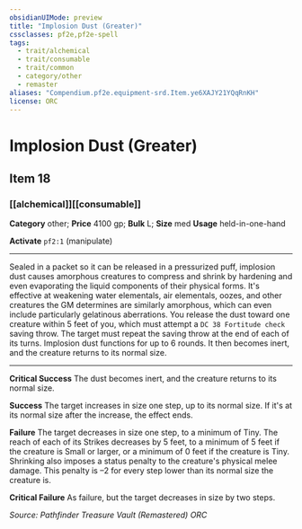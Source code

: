 ```yaml
---
obsidianUIMode: preview
title: "Implosion Dust (Greater)"
cssclasses: pf2e,pf2e-spell
tags:
  - trait/alchemical
  - trait/consumable
  - trait/common
  - category/other
  - remaster
aliases: "Compendium.pf2e.equipment-srd.Item.ye6XAJY21YQqRnKH"
license: ORC
---
```

# Implosion Dust (Greater)
## Item 18
### [[alchemical]][[consumable]]

**Category** other; 
**Price** 4100 gp; 
**Bulk** L; **Size** med
**Usage** held-in-one-hand

**Activate** `pf2:1` (manipulate)

* * *

Sealed in a packet so it can be released in a pressurized puff, implosion dust causes amorphous creatures to compress and shrink by hardening and even evaporating the liquid components of their physical forms. It's effective at weakening water elementals, air elementals, oozes, and other creatures the GM determines are similarly amorphous, which can even include particularly gelatinous aberrations. You release the dust toward one creature within 5 feet of you, which must attempt a `DC 38 Fortitude check` saving throw. The target must repeat the saving throw at the end of each of its turns. Implosion dust functions for up to 6 rounds. It then becomes inert, and the creature returns to its normal size.

* * *

**Critical Success** The dust becomes inert, and the creature returns to its normal size.

**Success** The target increases in size one step, up to its normal size. If it's at its normal size after the increase, the effect ends.

**Failure** The target decreases in size one step, to a minimum of Tiny. The reach of each of its Strikes decreases by 5 feet, to a minimum of 5 feet if the creature is Small or larger, or a minimum of 0 feet if the creature is Tiny. Shrinking also imposes a status penalty to the creature's physical melee damage. This penalty is –2 for every step lower than its normal size the creature is.

**Critical Failure** As failure, but the target decreases in size by two steps.

*Source: Pathfinder Treasure Vault (Remastered)*
*ORC*